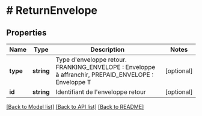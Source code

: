 # # ReturnEnvelope

## Properties

Name | Type | Description | Notes
------------ | ------------- | ------------- | -------------
**type** | **string** | Type d&#39;enveloppe retour. FRANKING_ENVELOPE : Enveloppe à affranchir, PREPAID_ENVELOPE : Enveloppe T | [optional]
**id** | **string** | Identifiant de l&#39;enveloppe retour | [optional]

[[Back to Model list]](../../README.md#models) [[Back to API list]](../../README.md#endpoints) [[Back to README]](../../README.md)
